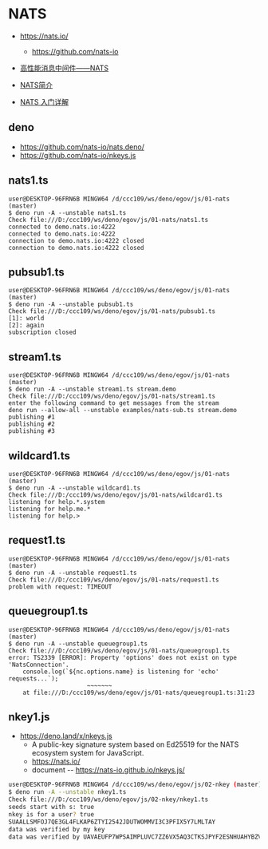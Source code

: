 # NATS

* https://nats.io/
    * https://github.com/nats-io

* [高性能消息中间件——NATS](http://dockone.io/article/8312)
* [NATS简介](https://zhuanlan.zhihu.com/p/40871363)
* [NATS 入门详解](https://toutiao.io/posts/p883vaw/preview)

## deno

* https://github.com/nats-io/nats.deno/
* https://github.com/nats-io/nkeys.js

## nats1.ts

```
user@DESKTOP-96FRN6B MINGW64 /d/ccc109/ws/deno/egov/js/01-nats (master)
$ deno run -A --unstable nats1.ts
Check file:///D:/ccc109/ws/deno/egov/js/01-nats/nats1.ts
connected to demo.nats.io:4222
connected to demo.nats.io:4222
connection to demo.nats.io:4222 closed
connection to demo.nats.io:4222 closed
```

## pubsub1.ts

```
user@DESKTOP-96FRN6B MINGW64 /d/ccc109/ws/deno/egov/js/01-nats (master)
$ deno run -A --unstable pubsub1.ts
Check file:///D:/ccc109/ws/deno/egov/js/01-nats/pubsub1.ts
[1]: world
[2]: again
subscription closed
```

## stream1.ts

```
user@DESKTOP-96FRN6B MINGW64 /d/ccc109/ws/deno/egov/js/01-nats (master)
$ deno run -A --unstable stream1.ts stream.demo
Check file:///D:/ccc109/ws/deno/egov/js/01-nats/stream1.ts
enter the following command to get messages from the stream
deno run --allow-all --unstable examples/nats-sub.ts stream.demo
publishing #1
publishing #2
publishing #3

```

## wildcard1.ts

```
user@DESKTOP-96FRN6B MINGW64 /d/ccc109/ws/deno/egov/js/01-nats (master)
$ deno run -A --unstable wildcard1.ts
Check file:///D:/ccc109/ws/deno/egov/js/01-nats/wildcard1.ts
listening for help.*.system
listening for help.me.*
listening for help.>
```

## request1.ts

```
user@DESKTOP-96FRN6B MINGW64 /d/ccc109/ws/deno/egov/js/01-nats (master)
$ deno run -A --unstable request1.ts
Check file:///D:/ccc109/ws/deno/egov/js/01-nats/request1.ts
problem with request: TIMEOUT
```

## queuegroup1.ts

```
user@DESKTOP-96FRN6B MINGW64 /d/ccc109/ws/deno/egov/js/01-nats (master)
$ deno run -A --unstable queuegroup1.ts
Check file:///D:/ccc109/ws/deno/egov/js/01-nats/queuegroup1.ts
error: TS2339 [ERROR]: Property 'options' does not exist on type 'NatsConnection'.
    console.log(`${nc.options.name} is listening for 'echo' requests...`);
                      ~~~~~~~
    at file:///D:/ccc109/ws/deno/egov/js/01-nats/queuegroup1.ts:31:23
```

## nkey1.js

* https://deno.land/x/nkeys.js
    * A public-key signature system based on Ed25519 for the NATS ecosystem system for JavaScript.
    * https://nats.io/
    * document -- https://nats-io.github.io/nkeys.js/

```sh
user@DESKTOP-96FRN6B MINGW64 /d/ccc109/ws/deno/egov/js/02-nkey (master)
$ deno run -A --unstable nkey1.ts
Check file:///D:/ccc109/ws/deno/egov/js/02-nkey/nkey1.ts
seeds start with s: true
nkey is for a user? true
SUAALLSMFOJ7QE3GL4FLKAP6ZTYI2542JDUTWOMMVI3C3PFIX5Y7LMLTAY
data was verified by my key
data was verified by UAVAEUFP7WPSAIMPLUVC7ZZ6VX5AQ3CTKSJPYF2ESNHUAHYBZVLONKOC
```
